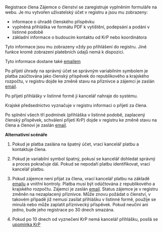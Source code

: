 Registrace člena
Zájemce o členství se zaregistruje vyplněním formuláře na webu. Je mu vytvořen uživatelský účet v registru a jsou mu zobrazeny:

* informace o úhradě členského příspěvku
* vyplněná přihláška ve formátu PDF k vytištění, podepsání a podání v listinné podobě
* základní informace o budoucím kontaktu od KrP nebo koordinátora

Tyto informace jsou mu zobrazeny vždy po přihlášení do registru. Jiné funkce kromě zobrazení platebních údajů nemá k dispozici.

Tyto informace dostane také [emailem](https://github.com/svobodni/party_registry/blob/supporters/app/views/member_notifications/registered.text.erb)

Po přijetí úhrady na správný účet se správným variabilním symbolem je platba zaúčtována jako členský příspěvek do republikového a krajského rozpočtu, v registru dojde ke změně stavu na příznivce a zájemci je zaslán [email](https://github.com/svobodni/party_registry/blob/supporters/app/views/member_notifications/paid.text.erb).

Po přijetí přihlášky v listinné formě ji kancelář nahraje do systému.

Krajské předsednictvo vyznačuje v registru informaci o přijetí za člena.

Po splnění všech tří podmínek (přihláška v listinné podobě, zaplacený členský příspěvek, schválení přijetí KrP) dojde v registru ke změně stavu na člena a členovi je zaslán [email](https://github.com/svobodni/party_registry/blob/supporters/app/views/member_notifications/regular.text.erb).

**Alternativní scénáře**

1. Pokud je platba zaslána na špatný účet, vrací kancelář platbu a kontaktuje člena.

2. Pokud je variabilní symbol špatný, pokusí se kancelář dohledat správný a proces pokračuje dál. Pokud se nepodaří platbu identifikovat, vrací kancelář platbu.

3. Pokud zájemce není přijat za člena, vrací kancelář platbu na základě [emailu](https://github.com/svobodni/party_registry/blob/supporters/app/views/office_notifications/return_membership_fee.text.erb) a vnitřní kontroly. Platba musí být odúčtována z republikového a krajského rozpočtu. Zájemci je zaslán [email](https://github.com/svobodni/party_registry/blob/supporters/app/views/member_notifications/rejected.text.erb). Status zájemce je v registru změněn na nezaplacený příznivce. Může znovu požádat o členství, v takovém případě již nemusí zasílat přihlášku v listinné formě, použije se minulá nebo může zaplatit příznivecký příspěvek. Pokud neučiní ani jedno, bude jeho registrace po 30 dnech smazána.

4. Pokud po 10 dnech od vyznečení KrP nemá kancelář přihlášku, posílá se [upomínka KrP](https://github.com/svobodni/party_registry/blob/supporters/app/views/presidium_notifications/missing_application.text.erb)
